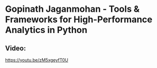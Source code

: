 # Gopinath Jaganmohan - Tools & Frameworks for High-Performance Analytics in Python

## Video:
https://youtu.be/zM5xgeyfT0U
